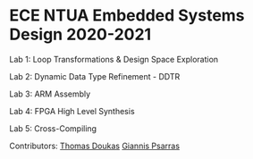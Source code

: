 # ECE NTUA Embedded Systems Design 2020-2021

Lab 1: Loop Transformations & Design Space Exploration

Lab 2: Dynamic Data Type Refinement - DDTR

Lab 3: ARM Assembly

Lab 4: FPGA High Level Synthesis

Lab 5: Cross-Compiling

Contributors:
[Thomas Doukas](https://github.com/ThomasDoukas)
[Giannis Psarras](https://github.com/giannispsarr)
